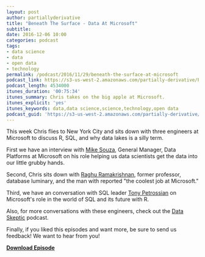 ```yaml
---
layout: post
author: partiallyderivative
title: "Beneath The Surface - Data At Microsoft"
subtitle:
date: 2016-12-06 10:00
categories: podcast
tags:
- data science
- data
- open data
- technology
permalink: /podcast/2016/11/29/beneath-the-surface-at-microsoft
podcast_link: https://s3-us-west-2.amazonaws.com/partially-derivative/Partially_Derivative_Microsoft.mp3
podcast_length: 4534000
itunes_duration: '00:75:34'
itunes_summary: Chris takes on the big apple at Microsoft.
itunes_explicit: 'yes'
itunes_keywords: data,data science,science,technology,open data
podcast_guid: 'https://s3-us-west-2.amazonaws.com/partially-derivative/Partially_Derivative_Microsoft.mp3'
---
```


This week Chris flies to New York City and sits down with three engineers at Microsoft to discuss R, SQL, and why data lakes is a silly term.

First we have an interview with [Mike Souza](https://twitter.com/mark_azurecat), General Manager, Data Platforms at Microsoft on his role helping us data scientists get the data into our little grubby hands.

Second, Chris sits down with [Raghu Ramakrishnan](https://en.wikipedia.org/wiki/Raghu_Ramakrishnan), former professor, database luminary, and the man with reported "the coolest job at Microsoft."

Third, we have an conversation with SQL leader [Tony Petrossian](https://twitter.com/tonypetrossian) on Microsoft's role in the world of SQL and its future with R.

Also, for more conversations with these engineers, check out the [Data Skeptic](http://dataskeptic.com/) podcast.

Finally, if you liked this episodes and want more, be sure to send us feedback! We want to hear from you!

[**Download Episode**](https://s3-us-west-2.amazonaws.com/partially-derivative/Partially_Derivative_Microsoft.mp3)
